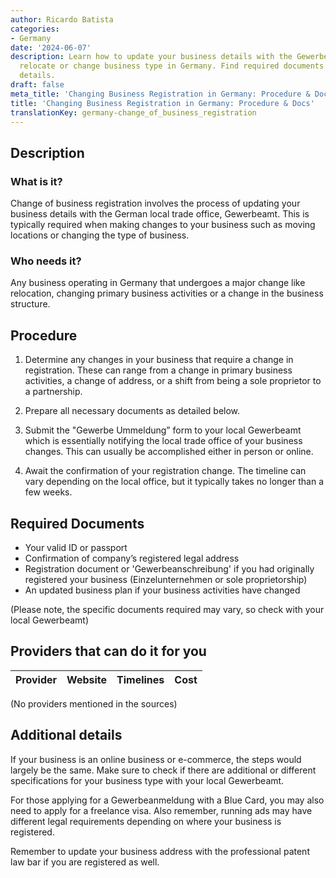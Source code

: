 ```yaml
---
author: Ricardo Batista
categories:
- Germany
date: '2024-06-07'
description: Learn how to update your business details with the Gewerbeamt if you
  relocate or change business type in Germany. Find required documents and procedure
  details.
draft: false
meta_title: 'Changing Business Registration in Germany: Procedure & Docs'
title: 'Changing Business Registration in Germany: Procedure & Docs'
translationKey: germany-change_of_business_registration
---
```



## Description
### What is it?
Change of business registration involves the process of updating your business details with the German local trade office, Gewerbeamt. This is typically required when making changes to your business such as moving locations or changing the type of business. 

### Who needs it?
Any business operating in Germany that undergoes a major change like relocation, changing primary business activities or a change in the business structure.

## Procedure

1. Determine any changes in your business that require a change in registration. These can range from a change in primary business activities, a change of address, or a shift from being a sole proprietor to a partnership. 

2. Prepare all necessary documents as detailed below.

3. Submit the "Gewerbe Ummeldung” form to your local Gewerbeamt which is essentially notifying the local trade office of your business changes. This can usually be accomplished either in person or online.

4. Await the confirmation of your registration change. The timeline can vary depending on the local office, but it typically takes no longer than a few weeks. 

## Required Documents
- Your valid ID or passport
- Confirmation of company’s registered legal address
- Registration document or 'Gewerbeanschreibung' if you had originally registered your business (Einzelunternehmen or sole proprietorship)
- An updated business plan if your business activities have changed

(Please note, the specific documents required may vary, so check with your local Gewerbeamt)

## Providers that can do it for you

| Provider        |     Website     |     Timelines    |       Cost      |
| --------------- | --------------- |  :-------------: | :-------------: |

(No providers mentioned in the sources)

## Additional details
If your business is an online business or e-commerce, the steps would largely be the same. Make sure to check if there are additional or different specifications for your business type with your local Gewerbeamt. 

For those applying for a Gewerbeanmeldung with a Blue Card, you may also need to apply for a freelance visa. Also remember, running ads may have different legal requirements depending on where your business is registered. 

Remember to update your business address with the professional patent law bar if you are registered as well.